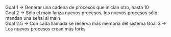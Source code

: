 Goal 1 -> Generar una cadena de procesos que inician otro, hasta 10  
Goal 2 -> Sólo el main lanza nuevos procesos, los nuevos procesos sólo mandan una señal al main  
          Goal 2.5 -> Con cada llamada se reserva más memoria del sistema
Goal 3 -> Los nuevos procesos crean más forks  
